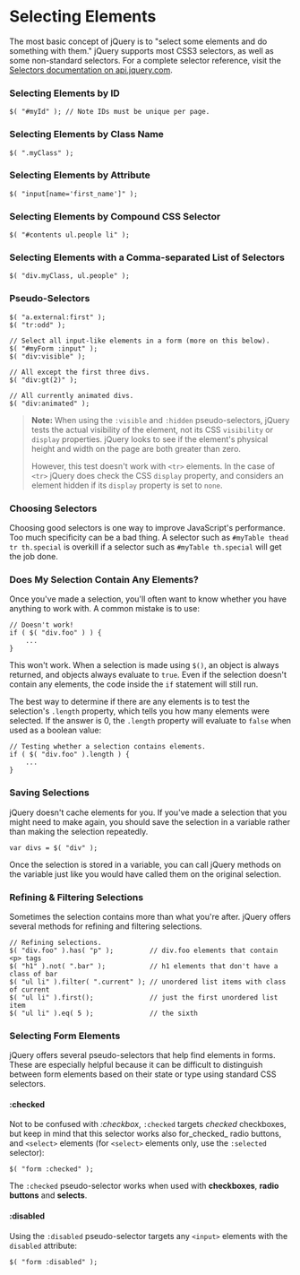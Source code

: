 # **Selecting Elements**

The most basic concept of jQuery is to "select some elements and do something with them." jQuery supports most CSS3 selectors, as well as some non-standard selectors. For a complete selector reference, visit the [Selectors documentation on api.jquery.com](http://api.jquery.com/category/selectors/).

### **Selecting Elements by ID**

```
$( "#myId" ); // Note IDs must be unique per page.
```

### **Selecting Elements by Class Name**

```
$( ".myClass" );
```

### **Selecting Elements by Attribute**

```
$( "input[name='first_name']" );
```

### **Selecting Elements by Compound CSS Selector**

```
$( "#contents ul.people li" );
```

### **Selecting Elements with a Comma-separated List of Selectors**

```
$( "div.myClass, ul.people" );
```

### **Pseudo-Selectors**

```
$( "a.external:first" );
$( "tr:odd" );

// Select all input-like elements in a form (more on this below).
$( "#myForm :input" );
$( "div:visible" );

// All except the first three divs.
$( "div:gt(2)" );

// All currently animated divs.
$( "div:animated" );
```

> **Note:** When using the `:visible` and `:hidden` pseudo-selectors, jQuery tests the actual visibility of the element, not its CSS `visibility` or `display` properties. jQuery looks to see if the element's physical height and width on the page are both greater than zero.
> 
> However, this test doesn't work with `<tr>` elements. In the case of `<tr>` jQuery does check the CSS `display` property, and considers an element hidden if its `display` property is set to `none`.

### **Choosing Selectors**

Choosing good selectors is one way to improve JavaScript's performance. Too much specificity can be a bad thing. A selector such as `#myTable thead tr th.special` is overkill if a selector such as `#myTable th.special` will get the job done.

### **Does My Selection Contain Any Elements?**

Once you've made a selection, you'll often want to know whether you have anything to work with. A common mistake is to use:

```
// Doesn't work!
if ( $( "div.foo" ) ) {
    ...
}
```

This won't work. When a selection is made using `$()`, an object is always returned, and objects always evaluate to `true`. Even if the selection doesn't contain any elements, the code inside the `if` statement will still run.

The best way to determine if there are any elements is to test the selection's `.length` property, which tells you how many elements were selected. If the answer is 0, the `.length` property will evaluate to `false` when used as a boolean value:

```
// Testing whether a selection contains elements.
if ( $( "div.foo" ).length ) {
    ...
}
```

### **Saving Selections**

jQuery doesn't cache elements for you. If you've made a selection that you might need to make again, you should save the selection in a variable rather than making the selection repeatedly.

```
var divs = $( "div" );
```

Once the selection is stored in a variable, you can call jQuery methods on the variable just like you would have called them on the original selection.

### **Refining & Filtering Selections**

Sometimes the selection contains more than what you're after. jQuery offers several methods for refining and filtering selections.

```
// Refining selections.
$( "div.foo" ).has( "p" );         // div.foo elements that contain <p> tags
$( "h1" ).not( ".bar" );           // h1 elements that don't have a class of bar
$( "ul li" ).filter( ".current" ); // unordered list items with class of current
$( "ul li" ).first();              // just the first unordered list item
$( "ul li" ).eq( 5 );              // the sixth
```

### **Selecting Form Elements**

jQuery offers several pseudo-selectors that help find elements in forms. These are especially helpful because it can be difficult to distinguish between form elements based on their state or type using standard CSS selectors.

#### **:checked**

Not to be confused with _:checkbox_, `:checked` targets _checked_ checkboxes, but keep in mind that this selector works also for_checked_ radio buttons, and `<select>` elements \(for `<select>` elements only, use the `:selected` selector\):

```
$( "form :checked" );
```

The `:checked` pseudo-selector works when used with **checkboxes**, **radio buttons** and **selects**.

#### **:disabled**

Using the `:disabled` pseudo-selector targets any `<input>` elements with the `disabled` attribute:



```
$( "form :disabled" );
```



